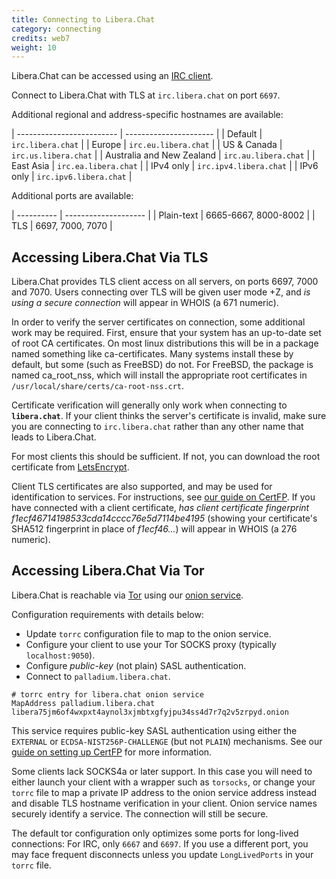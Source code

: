 ```yaml
---
title: Connecting to Libera.Chat
category: connecting
credits: web7
weight: 10
---
```


Libera.Chat can be accessed using an [IRC client](/guides/clients).

Connect to Libera.Chat with TLS at `irc.libera.chat` on port `6697`.

Additional regional and address-specific hostnames are available:

| ------------------------- | ---------------------- |
| Default                   | `irc.libera.chat`      |
| Europe                    | `irc.eu.libera.chat`   |
| US & Canada               | `irc.us.libera.chat`   |
| Australia and New Zealand | `irc.au.libera.chat`   |
| East Asia                 | `irc.ea.libera.chat`   |
| IPv4 only                 | `irc.ipv4.libera.chat` |
| IPv6 only                 | `irc.ipv6.libera.chat` |

Additional ports are available:

| ---------- | -------------------- |
| Plain-text | 6665-6667, 8000-8002 |
| TLS        | 6697, 7000, 7070     |

## Accessing Libera.Chat Via TLS

Libera.Chat provides TLS client access on all servers, on ports 6697, 7000
and 7070. Users connecting over TLS will be given user mode +Z, and
_is using a secure  connection_ will appear in WHOIS (a 671 numeric).

In order to verify the server certificates on connection, some additional work
may be required. First, ensure that your system has an up-to-date set of root
CA certificates. On most linux distributions this will be in a package named
something like ca-certificates. Many systems install these by default, but some
(such as FreeBSD) do not. For FreeBSD, the package is named ca\_root\_nss,
which will install the appropriate root certificates in
`/usr/local/share/certs/ca-root-nss.crt`.

Certificate verification will generally only work when connecting to
**`libera.chat`**. If your client thinks the server's certificate is invalid,
make sure you are connecting to `irc.libera.chat` rather than any other name
that leads to Libera.Chat.

For most clients this should be sufficient. If not, you can download the
root certificate from [LetsEncrypt](https://letsencrypt.org/certificates/).

Client TLS certificates are also supported, and may be used for identification
to services. For instructions, see [our guide on CertFP](/guides/certfp).
If you  have connected with a client certificate,
_has client certificate fingerprint f1ecf46714198533cda14cccc76e5d7114be4195_
(showing your certificate's SHA512 fingerprint in place of _f1ecf46..._) will
appear in WHOIS (a 276 numeric).

## Accessing Libera.Chat Via Tor

Libera.Chat is reachable via [Tor](https://www.torproject.org/) using our
[onion service](https://community.torproject.org/onion-services/).

Configuration requirements with details below:

- Update `torrc` configuration file to map to the onion service.
- Configure your client to use your Tor SOCKS proxy (typically `localhost:9050`).
- Configure *public-key* (not plain) SASL authentication.
- Connect to `palladium.libera.chat`.

```config
# torrc entry for libera.chat onion service
MapAddress palladium.libera.chat libera75jm6of4wxpxt4aynol3xjmbtxgfyjpu34ss4d7r7q2v5zrpyd.onion
```

This service requires public-key SASL authentication using either the
`EXTERNAL` or `ECDSA-NIST256P-CHALLENGE` (but not `PLAIN`) mechanisms.  See our
[guide on setting up CertFP](/guides/certfp.html) for more information.

Some clients lack SOCKS4a or later support. In this case you will need to
either launch your client with a wrapper such as `torsocks`, or change your
`torrc` file to map a private IP address to the onion service address instead
and disable TLS hostname verification in your client. Onion service names
securely identify a service. The connection will still be secure.

The default tor configuration only optimizes some ports for long-lived
connections: For IRC, only `6667` and `6697`. If you use a different port, you
may face frequent disconnects unless you update `LongLivedPorts` in your `torrc`
file.
